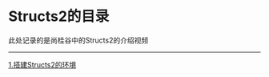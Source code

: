 # Structs2的目录



此处记录的是尚桂谷中的Structs2的介绍视频

---

[1.搭建Structs2的环境](/structs2/da-jian-structs2-de-huan-jing.md)

